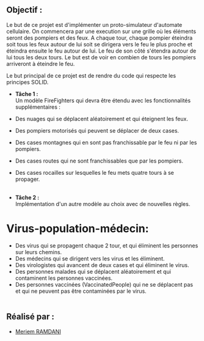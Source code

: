 
## Objectif :
Le but de ce projet est d'implémenter un proto-simulateur d'automate cellulaire. On commencera par une
execution sur une grille où les éléments seront des pompiers et des feux. A chaque tour, chaque pompier
éteindra soit tous les feux autour de lui soit se dirigera vers le feu le plus proche et éteindra ensuite le feu autour de lui. Le feu de son côté s'étendra autour de lui tous les deux tours. Le but est de voir en combien de tours les pompiers arriveront à éteindre le feu.

Le but principal de ce projet est de rendre du code qui respecte les principes SOLID.

- <strong>Tâche 1 : </strong><br> 
 Un modèle FireFighters qui devra être étendu avec les fonctionnalités supplémentaires :

- Des nuages qui se déplacent aléatoirement et qui éteignent les feux.
- Des pompiers motorisés qui peuvent se déplacer de deux cases.
- Des cases montagnes qui en sont pas franchissable par le feu ni par les pompiers.
- Des cases routes qui ne sont franchissables que par les pompiers.
- Des cases rocailles sur lesquelles le feu mets quatre tours à se propager.
 <br><br>

- <strong>Tâche 2 : </strong><br>
Implémentation d'un autre modèle au choix avec de nouvelles règles.

# Virus-population-médecin:
- Des virus qui se propagent chaque 2 tour, et qui éliminent les personnes sur leurs chemins.
- Des médecins qui se dirigent vers les virus et les éliminent.
- Des virologistes qui avancent de deux cases et qui éliminent le virus.
- Des personnes malades qui se déplacent aléatoirement et qui contaminent les personnes vaccinées.
- Des personnes vaccinées (VaccinatedPeople) qui ne se déplacent pas et qui ne peuvent pas être contaminées par le virus.
<br> <br>


## Réalisé par :
* [Meriem RAMDANI](https://github.com/Tecna3000/)
